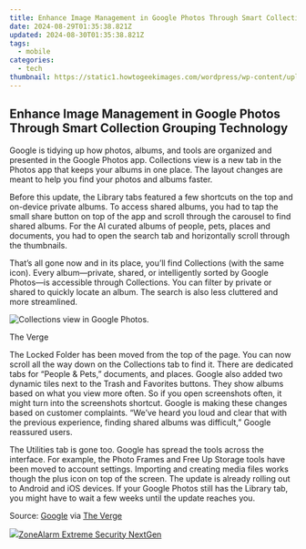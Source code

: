 ```yaml
---
title: Enhance Image Management in Google Photos Through Smart Collection Grouping Technology
date: 2024-08-29T01:35:38.821Z
updated: 2024-08-30T01:35:38.821Z
tags:
  - mobile
categories:
  - tech
thumbnail: https://static1.howtogeekimages.com/wordpress/wp-content/uploads/2024/08/google_photos_collections_hed.jpg
---
```


## Enhance Image Management in Google Photos Through Smart Collection Grouping Technology

Google is tidying up how photos, albums, and tools are organized and presented in the Google Photos app. Collections view is a new tab in the Photos app that keeps your albums in one place. The layout changes are meant to help you find your photos and albums faster.

 Before this update, the Library tabs featured a few shortcuts on the top and on-device private albums. To access shared albums, you had to tap the small share button on top of the app and scroll through the carousel to find shared albums. For the AI curated albums of people, pets, places and documents, you had to open the search tab and horizontally scroll through the thumbnails.

 That’s all gone now and in its place, you’ll find Collections (with the same icon). Every album—private, shared, or intelligently sorted by Google Photos—is accessible through Collections. You can filter by private or shared to quickly locate an album. The search is also less cluttered and more streamlined.

![Collections view in Google Photos.](https://static1.howtogeekimages.com/wordpress/wp-content/uploads/2024/08/hkg1kyp2krqhfminei_zvuqrasnh8jwxpmeq3nsnjy4.jpg) 

The Verge

 The Locked Folder has been moved from the top of the page. You can now scroll all the way down on the Collections tab to find it. There are dedicated tabs for “People & Pets,” documents, and places. Google also added two dynamic tiles next to the Trash and Favorites buttons. They show albums based on what you view more often. So if you open screenshots often, it might turn into the screenshots shortcut. Google is making these changes based on customer complaints. “We’ve heard you loud and clear that with the previous experience, finding shared albums was difficult,” Google reassured users.

 The Utilities tab is gone too. Google has spread the tools across the interface. For example, the Photo Frames and Free Up Storage tools have been moved to account settings. Importing and creating media files works though the plus icon on top of the screen. The update is already rolling out to Android and iOS devices. If your Google Photos still has the Library tab, you might have to wait a few weeks until the update reaches you.

 Source: [Google](https://support.google.com/photos/thread/289829291?hl=en) via [The Verge](https://www.theverge.com/2024/8/9/24216637/google-photos-collections-library-update-ios-android)

<ins class="adsbygoogle"
     style="display:block"
     data-ad-format="autorelaxed"
     data-ad-client="ca-pub-7571918770474297"
     data-ad-slot="1223367746"></ins>



<ins class="adsbygoogle"
     style="display:block"
     data-ad-client="ca-pub-7571918770474297"
     data-ad-slot="8358498916"
     data-ad-format="auto"
     data-full-width-responsive="true"></ins>



<!-- affiliate ads begin -->
<a href="https://estore.zonealarm.com/order/checkout.php?PRODS=36245101&QTY=1&AFFILIATE=108875&CART=1"><img src="https://sc1.checkpoint.com/sc1/za/images/boxes/zang_box_trust.png" border="0">ZoneAlarm Extreme Security NextGen</a>
<!-- affiliate ads end -->